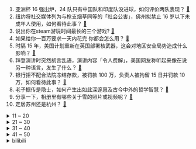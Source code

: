 1. 亚洲杯 16 强出炉，24 队只有中国队和印度队没进球，如何评价两队表现？ [:link:](https://www.zhihu.com/question/641300405)
2. 纽约将社交媒体列为与枪支烟草同等的「社会公害」，佛州拟禁止 16 岁以下未成年人使用，如何看待此事？ [:link:](https://www.zhihu.com/question/641473165)
3. 说出你在steam游玩时间最长的三个游戏? [:link:](https://www.zhihu.com/question/634392977)
4. 如果给你一百万要求一天内花完 你都会怎么用？ [:link:](https://www.zhihu.com/question/634202879)
5. 时隔 15 年，美国计划重新在英国部署核武器，这会对地区安全局势造成什么影响？ [:link:](https://www.zhihu.com/question/641523230)
6. 拜登演讲时突然胡言乱语，演讲内容「令人费解」，美国网友称听起来像在说另一种语言，发生了什么？ [:link:](https://www.zhihu.com/question/641518848)
7. 银行拒不配合法院冻结存款，被罚款 100 万，负责人被拘留 15 日并罚款 10 万，如何看待此事？ [:link:](https://www.zhihu.com/question/641247945)
8. 老子据传是隐士，如何产生出如此深邃惠及古今中外的哲学智慧？ [:link:](https://www.zhihu.com/question/641469456)
9. 分享一下，相册里有哪些关于雪的照片或视频呢？ [:link:](https://www.zhihu.com/question/640680722)
10. 定居苏州还是杭州？ [:link:](https://www.zhihu.com/question/637468030)
<details>
<summary>11 ~ 20</summary>

11. 如何评价《来自星尘》定价68元？ [:link:](https://www.zhihu.com/question/641296676)
12. 联合国机构被以色列指控多名雇员参与哈马斯袭击，美加宣布暂停资助，哪些信息值得关注？ [:link:](https://www.zhihu.com/question/641512132)
13. 杭州一小区拆房重建，548户居民自筹4.7亿元，当地二手房成交均价3.8 万元/平，哪些信息值得关注？ [:link:](https://www.zhihu.com/question/641464817)
14. 姆巴佩现在这么年轻为什么不选择去英超西甲这样级别的联赛历练？ [:link:](https://www.zhihu.com/question/637319547)
15. 数据显示「 3 元以下饮料仅剩 10% 」，去年多品牌宣布涨价，如何看待超市里的饮料越来越贵？ [:link:](https://www.zhihu.com/question/641327515)
16. 螺纹钢抵得过亢龙锏嘛，放古代算不算神兵利器？ [:link:](https://www.zhihu.com/question/634785011)
17. 特朗普诽谤女作家二度罪成，被判 8330 万美元天价赔偿，如何看待此事？ [:link:](https://www.zhihu.com/question/641487510)
18. 有人说「这一代家长不管怎么鸡娃，孩子成年后大概率只能做一个普通人」，你如何看待这个观点？ [:link:](https://www.zhihu.com/question/641217735)
19. 网友建议向南方游客提供「小份菜」，黑龙江省商务厅回复，小份菜能对当地发展旅游有帮助吗？ [:link:](https://www.zhihu.com/question/641476391)
20. 珠峰是世界第一高峰，但其攀登难度却进不了前三，这是何故？ [:link:](https://www.zhihu.com/question/638858982)
</details>
<details>
<summary>21 ~ 30</summary>

21. 人的手指为什么是5根，有什么进化学意义吗？ [:link:](https://www.zhihu.com/question/31178576)
22. 蔡磊夫妇捐助 1 亿元攻克渐冻症，期望救治 50 万名渐冻症患者的生命，目前治疗该病症有哪些困难？ [:link:](https://www.zhihu.com/question/641465431)
23. 黄圣依杨子当嘉宾助力直播带货，销量不及预期商家报警，如何看待此事？ [:link:](https://www.zhihu.com/question/641462469)
24. 宁夏银川富洋烧烤店「6·21」特别重大燃气爆炸事故调查报告公布，哪些信息值得关注？ [:link:](https://www.zhihu.com/question/641518290)
25. 你对上海这个城市最大的感受是什么？ [:link:](https://www.zhihu.com/question/570650821)
26. 如何评价综艺《声生不息·家年华》第九期？ [:link:](https://www.zhihu.com/question/641479900)
27. 不开心的时候，你喜欢做什么呢？ [:link:](https://www.zhihu.com/question/639484843)
28. 网文的下一个突破点会是什么？ [:link:](https://www.zhihu.com/question/640577758)
29. 你敢于在面对孩子时，直视自己的缺点吗？ [:link:](https://www.zhihu.com/question/640768684)
30. 2024 LPL 春季赛TES 2:0 EDG，如何评价这场比赛？ [:link:](https://www.zhihu.com/question/641543836)
</details>
<details>
<summary>31 ~ 40</summary>

31. 你家乡的天空是什么样子的？ [:link:](https://www.zhihu.com/question/641372337)
32. 林如海为啥不过继一个儿子? [:link:](https://www.zhihu.com/question/403095506)
33. 有哪些知道了语源后会令人感到惊讶的日语单词？ [:link:](https://www.zhihu.com/question/571448170)
34. 如何看待中国与新加坡互免签证？ [:link:](https://www.zhihu.com/question/641155861)
35. 数据称中国股票基金过去一周流入资金 119 亿美元，系 2015 年 7 月来最大，如何看待这一数据？ [:link:](https://www.zhihu.com/question/641348125)
36. 正脸好看和侧脸好看只能选一个，你会选哪个？ [:link:](https://www.zhihu.com/question/640297803)
37. 昆明动物园针对猴群与猫共栖再次发布说明 ，「决定采用诱捕方式将猫移出猴山」，如何看待此事？ [:link:](https://www.zhihu.com/question/641469488)
38. 怎么评价《最后的武士》这部电影？ [:link:](https://www.zhihu.com/question/641153216)
39. 如何解释「奴性」或「讨好型」？这二者有什么相关性吗？ [:link:](https://www.zhihu.com/question/641330204)
40. 部分年轻务工者被 3 分钟微短剧套住，「有人一晚上花掉七八十元」，如何看待现象？有哪些信息值得关注？ [:link:](https://www.zhihu.com/question/641295651)
</details>
<details>
<summary>41 ~ 50</summary>

41. 「 GDP 跌出全球前三已成定局」，日媒称「日本不应执拗于『大国』幻影」，哪些细节值得关注？ [:link:](https://www.zhihu.com/question/641491755)
42. 哈尔滨去年接待游客1.35亿人次，增近146%，旅游收入超1692亿，增超239%，哪些信息值得关注？ [:link:](https://www.zhihu.com/question/641349289)
43. 苹果重大让步，在欧盟地区下调苹果税，抽成比例降至 17%，欧盟用户可通过第三方下载应用，如何看待此事？ [:link:](https://www.zhihu.com/question/641464795)
44. 用离职的心态去上班，会更快乐吗？ [:link:](https://www.zhihu.com/question/641400008)
45. 口服司美格鲁肽在华获批上市，用于治疗 2 型糖尿病，哪些信息值得关注？ [:link:](https://www.zhihu.com/question/641345958)
46. 孩子的成长过程中，最需要关注的是什么？ [:link:](https://www.zhihu.com/question/639545231)
47. 复旦大学《柳叶刀》发文，首次让多位耳聋患者恢复听力，这意味着什么？治疗耳聋有希望了吗？ [:link:](https://www.zhihu.com/question/641296126)
48. 为什么中国没有统一标准的龙？ [:link:](https://www.zhihu.com/question/641412259)
49. 爱自己和自私的区别是什么？ [:link:](https://www.zhihu.com/question/640809541)
50. 23-24 赛季 NBA快船 127:107 猛龙，如何评价这场比赛？ [:link:](https://www.zhihu.com/question/641460450)
</details><details>
<summary>bilibili</summary>

</details>